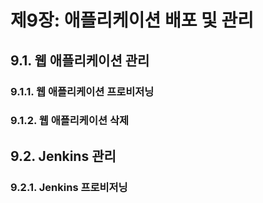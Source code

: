 # 제9장: 애플리케이션 배포 및 관리

## 9.1. 웹 애플리케이션 관리

### 9.1.1. 웹 애플리케이션 프로비저닝

### 9.1.2. 웹 애플리케이션 삭제

## 9.2. Jenkins 관리

### 9.2.1. Jenkins 프로비저닝